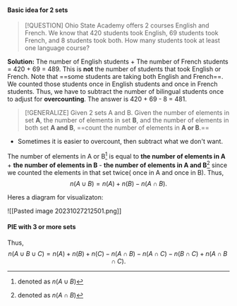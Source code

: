 #### Basic idea for 2 sets
> [!QUESTION]
> Ohio State Academy offers 2 courses English and French. We know that 420 students took English, 69 students took French, and 8 students took both. How many students took at least one language course?

**Solution:**
The number of English students + The number of French students = 420 + 69 = 489. This is **not** the number of students that took English or French. Note that ==some students are taking both English and French==. We counted those students once in English students and once in French students. Thus, we have to subtract the number of bilingual students once to adjust for **overcounting**. 
The answer is 420 + 69 - 8 = 481.


> [!GENERALIZE]
> Given 2 sets A and B. Given the number of elements in set **A**, the number of elements in set **B**, and the number of elements in both set **A and B**, ==count the number of elements in **A or B**.==


- Sometimes it is easier to overcount, then subtract what we don't want.

The number of elements in A or B[^1] is equal to **the number of elements in A** + **the number of elements in B** - **the number of elements in A and B**[^2] since we counted the elements in that set twice( once in A and once in B). Thus,
$$
n(A \cup B) = n(A) + n(B) - n(A \cap B). 
$$

Heres a diagram for visualizaton:

![[Pasted image 20231027212501.png]]

[^1]: denoted as $n(A\cup B)$ 
[^2]: denoted as $n(A\cap B)$

#### PIE with 3 or more sets

Thus,
$$
n(A \cup B \cup C) = n(A) + n(B) + n(C) - n(A \cap B)-n(A \cap C)-n(B \cap C) + n(A \cap B \cap C). 
$$

